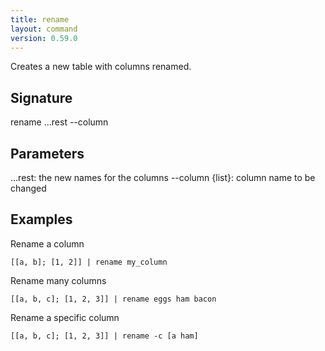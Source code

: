```yaml
---
title: rename
layout: command
version: 0.59.0
---
```


Creates a new table with columns renamed.

## Signature

rename ...rest --column

## Parameters

  ...rest: the new names for the columns
  --column {list<string>}: column name to be changed

## Examples

Rename a column
```shell
[[a, b]; [1, 2]] | rename my_column
```

Rename many columns
```shell
[[a, b, c]; [1, 2, 3]] | rename eggs ham bacon
```

Rename a specific column
```shell
[[a, b, c]; [1, 2, 3]] | rename -c [a ham]
```


